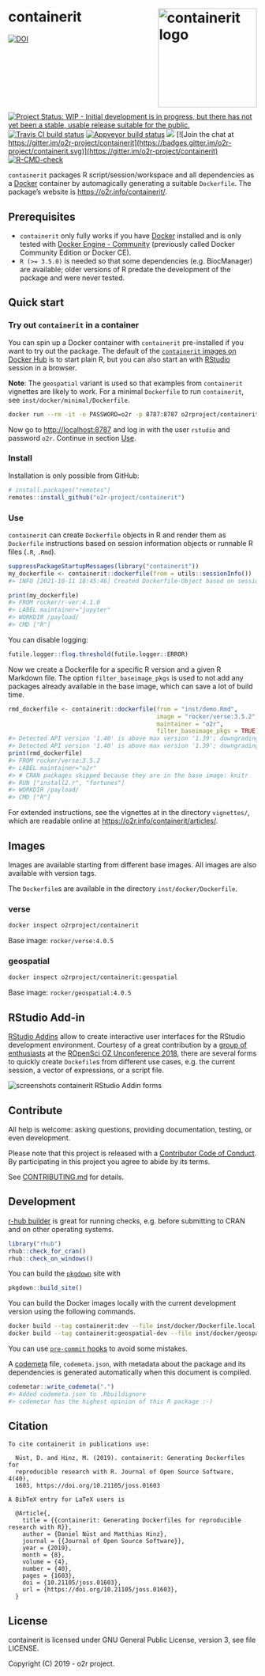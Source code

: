 
<!-- README.md is generated from README.Rmd. Please edit that file! -->

# containerit <img src="man/figures/logo.png" align="right" alt="containerit logo" width="200" style="padding: 0 0 10px 10px;" />

<!-- badges: start -->
[![DOI](https://joss.theoj.org/papers/10.21105/joss.01603/status.svg)](https://doi.org/10.21105/joss.01603)
[![Project Status: WIP - Initial development is in progress, but there
has not yet been a stable, usable release suitable for the
public.](https://www.repostatus.org/badges/latest/wip.svg)](https://www.repostatus.org/#wip)
[![Travis CI build
status](https://travis-ci.org/o2r-project/containerit.svg?branch=master)](https://travis-ci.org/o2r-project/containerit)
[![Appveyor build
status](https://ci.appveyor.com/api/projects/status/2242hcwagoafxaxq?svg=true)](https://ci.appveyor.com/project/nuest/containerit-rrvpq)
[![](https://www.r-pkg.org/badges/version/containerit)](https://github.com/o2r-project/containerit/issues/68)
[![Join the chat at
https://gitter.im/o2r-project/containerit](https://badges.gitter.im/o2r-project/containerit.svg)](https://gitter.im/o2r-project/containerit)
<span class="altmetric-embed" data-badge-popover="bottom"
data-badge-type="2" data-doi="10.21105/joss.01603" data-condensed="true"
data-hide-no-mentions="true"></span>
[![R-CMD-check](https://github.com/o2r-project/containerit/workflows/R-CMD-check/badge.svg)](https://github.com/o2r-project/containerit/actions)
<!-- badges: end -->
<script type='text/javascript' src='https://d1bxh8uas1mnw7.cloudfront.net/assets/embed.js'></script>

`containerit` packages R script/session/workspace and all dependencies
as a [Docker](https://docker.com/) container by automagically generating
a suitable `Dockerfile`. The package’s website is
<https://o2r.info/containerit/>.

## Prerequisites

-   `containerit` only fully works if you have
    [Docker](https://en.wikipedia.org/wiki/Docker_(software)) installed
    and is only tested with [Docker Engine -
    Community](https://docs.docker.com/install/overview/) (previously
    called Docker Community Edition or Docker CE).
-   `R (>= 3.5.0)` is needed so that some dependencies
    (e.g. BiocManager) are available; older versions of R predate the
    development of the package and were never tested.

## Quick start

### Try out `containerit` in a container

You can spin up a Docker container with `containerit` pre-installed if
you want to try out the package. The default of the [`containerit`
images on Docker Hub](#images) is to start plain R, but you can also
start an with [RStudio](https://www.rstudio.com/products/rstudio/)
session in a browser.

**Note**: The `geospatial` variant is used so that examples from
`containerit` vignettes are likely to work. For a minimal `Dockerfile`
to run `containerit`, see `inst/docker/minimal/Dockerfile`.

``` bash
docker run --rm -it -e PASSWORD=o2r -p 8787:8787 o2rproject/containerit:geospatial /init
```

Now go to <http://localhost:8787> and log in with the user `rstudio` and
password `o2r`. Continue in section [Use](#use).

### Install

Installation is only possible from GitHub:

``` r
# install.packages("remotes")
remotes::install_github("o2r-project/containerit")
```

### Use

`containerit` can create `Dockerfile` objects in R and render them as
`Dockerfile` instructions based on session information objects or
runnable R files (`.R`, `.Rmd`).

``` r
suppressPackageStartupMessages(library("containerit"))
my_dockerfile <- containerit::dockerfile(from = utils::sessionInfo())
#> INFO [2021-10-11 18:45:46] Created Dockerfile-Object based on sessionInfo
```

``` r
print(my_dockerfile)
#> FROM rocker/r-ver:4.1.0
#> LABEL maintainer="jupyter"
#> WORKDIR /payload/
#> CMD ["R"]
```

You can disable logging:

``` r
futile.logger::flog.threshold(futile.logger::ERROR)
```

Now we create a Dockerfile for a specific R version and a given R
Markdown file. The option `filter_baseimage_pkgs` is used to not add any
packages already available in the base image, which can save a lot of
build time.

``` r
rmd_dockerfile <- containerit::dockerfile(from = "inst/demo.Rmd",
                                          image = "rocker/verse:3.5.2",
                                          maintainer = "o2r",
                                          filter_baseimage_pkgs = TRUE)
#> Detected API version '1.40' is above max version '1.39'; downgrading
#> Detected API version '1.40' is above max version '1.39'; downgrading
print(rmd_dockerfile)
#> FROM rocker/verse:3.5.2
#> LABEL maintainer="o2r"
#> # CRAN packages skipped because they are in the base image: knitr
#> RUN ["install2.r", "fortunes"]
#> WORKDIR /payload/
#> CMD ["R"]
```

For extended instructions, see the vignettes at in the directory
`vignettes/`, which are readable online at
<https://o2r.info/containerit/articles/>.

## Images

Images are available starting from different base images. All images are
also available with version tags.

The `Dockerfile`s are available in the directory
`inst/docker/Dockerfile`.

### verse

``` bash
docker inspect o2rproject/containerit
```

Base image: `rocker/verse:4.0.5`

<!-- [![](https://images.microbadger.com/badges/version/o2rproject/containerit.svg)](https://microbadger.com/images/o2rproject/containerit "Get your own version badge on microbadger.com") [![](https://images.microbadger.com/badges/image/o2rproject/containerit.svg)](https://microbadger.com/images/o2rproject/containerit "Get your own image badge on microbadger.com") [![](https://images.microbadger.com/badges/commit/o2rproject/containerit.svg)](https://microbadger.com/images/o2rproject/containerit "Get your own commit badge on microbadger.com") -->

### geospatial

``` bash
docker inspect o2rproject/containerit:geospatial
```

Base image: `rocker/geospatial:4.0.5`

<!-- [![](https://images.microbadger.com/badges/version/o2rproject/containerit:geospatial.svg)](https://microbadger.com/images/o2rproject/containerit:geospatial "Get your own version badge on microbadger.com") [![](https://images.microbadger.com/badges/image/o2rproject/containerit:geospatial.svg)](https://microbadger.com/images/o2rproject/containerit:geospatial "Get your own image badge on microbadger.com") [![](https://images.microbadger.com/badges/commit/o2rproject/containerit:geospatial.svg)](https://microbadger.com/images/o2rproject/containerit:geospatial "Get your own commit badge on microbadger.com") -->

## RStudio Add-in

[RStudio Addins](https://rstudio.github.io/rstudioaddins/) allow to
create interactive user interfaces for the RStudio development
environment. Courtesy of a great contribution by a [group of
enthusiasts](https://github.com/o2r-project/containerit/issues/27#issuecomment-440869329)
at the [ROpenSci OZ Unconference
2018](https://ozunconf18.ropensci.org/), there are several forms to
quickly create `Dockefile`s from different use cases, e.g. the current
session, a vector of expressions, or a script file.

![screenshots containerit RStudio Addin
forms](https://user-images.githubusercontent.com/1325054/61534429-e1345980-aa2f-11e9-8f5d-e6f67e5d7dde.png)

## Contribute

All help is welcome: asking questions, providing documentation, testing,
or even development.

Please note that this project is released with a [Contributor Code of
Conduct](CONDUCT.md). By participating in this project you agree to
abide by its terms.

See [CONTRIBUTING.md](CONTRIBUTING.md) for details.

## Development

[r-hub builder](https://builder.r-hub.io/) is great for running checks,
e.g. before submitting to CRAN and on other operating systems.

``` r
library("rhub")
rhub::check_for_cran()
rhub::check_on_windows()
```

You can build the [`pkgdown`](https://pkgdown.r-lib.org/) site with

``` r
pkgdown::build_site()
```

You can build the Docker images locally with the current development
version using the following commands.

``` bash
docker build --tag containerit:dev --file inst/docker/Dockerfile.local .
docker build --tag containerit:geospatial-dev --file inst/docker/geospatial/Dockerfile.local .
```

You can use [`pre-commit`
hooks](https://github.com/lorenzwalthert/pre-commit-hooks) to avoid some
mistakes.

A [codemeta](https://codemeta.github.io/) file, `codemeta.json`, with
metadata about the package and its dependencies is generated
automatically when this document is compiled.

``` r
codemetar::write_codemeta(".")
#> Added codemeta.json to .Rbuildignore
#> codemetar has the highest opinion of this R package :-)
```

## Citation


    To cite containerit in publications use:

      Nüst, D. and Hinz, M. (2019). containerit: Generating Dockerfiles for
      reproducible research with R. Journal of Open Source Software, 4(40),
      1603, https://doi.org/10.21105/joss.01603

    A BibTeX entry for LaTeX users is

      @Article{,
        title = {{containerit: Generating Dockerfiles for reproducible research with R}},
        author = {Daniel Nüst and Matthias Hinz},
        journal = {{Journal of Open Source Software}},
        year = {2019},
        month = {8},
        volume = {4},
        number = {40},
        pages = {1603},
        doi = {10.21105/joss.01603},
        url = {https://doi.org/10.21105/joss.01603},
      }

## License

containerit is licensed under GNU General Public License, version 3, see
file LICENSE.

Copyright (C) 2019 - o2r project.
